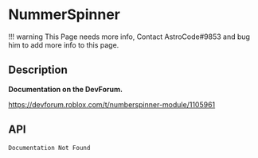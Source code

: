 # NummerSpinner

!!! warning
    This Page needs more info, Contact AstroCode#9853 and bug him to add more info to this page.

## Description

**Documentation on the DevForum.**

https://devforum.roblox.com/t/numberspinner-module/1105961

## API

    Documentation Not Found
